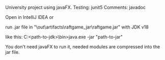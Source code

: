 University project using javaFX.
Testing: junit5
Comments: javadoc

Open in IntelliJ IDEA or

run .jar file in "\out\artifacts\raftgame_jar\raftgame.jar" with JDK v18

like this:
C:\<path-to-jdk>\bin>java.exe -jar "path-to-jar"
  
You don't need javaFX to run it, needed modules are compressed into the jar file.
